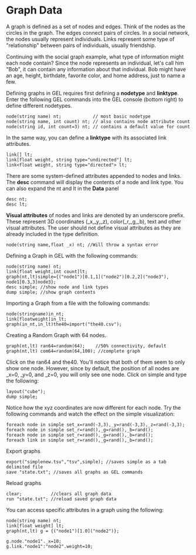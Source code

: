 # Graph Data

A graph is defined as a set of nodes and edges. Think of the nodes as the circles in the graph. The edges connect pairs of circles. In a social network, the nodes usually represent individuals. Links represent some type of "relationship" between pairs of individuals, usually friendship. 

Continuing with the social graph example, what type of information might each node contain? Since the node represents an individual, let's call him "Bob", it can contain any information about that individual. Bob might have an age, height, birthdate, favorite color, and home address, just to name a few. 

Defining graphs in GEL requires first defining a **nodetype** and **linktype**. Enter the following GEL commands into the GEL console (bottom right) to define different nodetypes.

```
node(string name) nt;            // most basic nodetype
node(string name, int count) nt; // also contains node attribute count
node(string id, int count=3) nt; // contains a default value for count
```

In the same way, you can define a **linktype** with its associated link attributes.

```
link[] lt;
link[float weight, string type="undirected"] lt;
link<float weight, string type="directed"> lt;
```

There are some system-defined attributes appended to nodes and links. The **desc** command will display the contents of a node and link type. You can also expand the nt and lt in the **Data** panel

```
desc nt;
desc lt;
```

**Visual attributes** of nodes and links are denoted by an underscore prefix. These represent 3D coordinates (_x,_y,_z), color(_r,_g,_b), text and other visual attributes. The user should not define visual attributes as they are already included in the type definition.

```
node(string name,float _x) nt; //Will throw a syntax error
```

Defining a Graph in GEL with the following commands:

```
node(string name) nt;
link[float weight,int count]lt;
graph(nt,lt)simple={("node1")[0.1,1]("node2")[0.2,2]("node3"),
node1[0.3,3]node3};
desc simple; //show node and link types
dump simple; //show graph contents
```

Importing a Graph from a file with the following commands:

```
node(stringname)in_nt;
link[floatweight]in_lt;
graph(in_nt,in_lt)the40=import("the40.csv");
```

Creating a Random Graph with 64 nodes.

```
graph(nt,lt) ran64=random(64);    //50% connectivity, default
graph(nt,lt) com64=random(64,100); //complete graph
```

Click on the ran64 and the40. You'll notice that both of them seem to only show one node. However, since by default, the position of all nodes are _x=0, _y=0, and _z=0, you will only see one node. Click on simple and type the following:

```
layout("cube");
dump simple;
```

Notice how the xyz coordinates are now different for each node. Try the following commands and watch the effect on the simple visualization:

```
foreach node in simple set_x=rand(-3,3),_y=rand(-3,3),_z=rand(-3,3);
foreach node in simple set_r=rand(),_g=rand(),_b=rand();
foreach node in simple set_r=rand(),_g=rand(),_b=rand();
foreach link in simple set_r=rand(),_g=rand(),_b=rand();
```

Export graphs
```
export("simplenew.tsv","tsv",simple); //saves simple as a tab delimited file
save "state.txt"; //saves all graphs as GEL commands
```

Reload graphs

```
clear;           //clears all graph data
run "state.txt"; //reload saved graph data
```

You can access specific attributes in a graph using the following:
```
node(string name) nt;
link[float weight] lt;
graph(nt,lt) g = {("node1")[1.0]("node2")};

g.node."node1"._x=10;
g.link."node1":"node2".weight=10;
```



